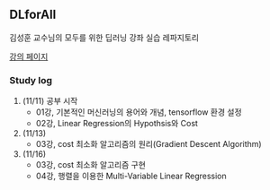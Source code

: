 ## DLforAll

김성훈 교수님의 모두를 위한 딥러닝 강좌 실습 레파지토리

[강의 페이지](http://hunkim.github.io/ml/)

### Study log

1. (11/11) 공부 시작
   - 01강, 기본적인 머신러닝의 용어와 개념, tensorflow 환경 설정
   - 02강, Linear Regression의 Hypothsis와 Cost
2. (11/13) 
   - 03강, cost 최소화 알고리즘의 원리(Gradient Descent Algorithm)
3. (11/16)
   - 03강, cost 최소화 알고리즘 구현 
   - 04강, 행렬을 이용한 Multi-Variable Linear Regression